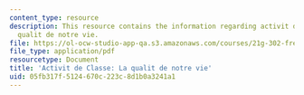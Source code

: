 ```yaml
---
content_type: resource
description: This resource contains the information regarding activit de classe lLa
  qualit de notre vie.
file: https://ol-ocw-studio-app-qa.s3.amazonaws.com/courses/21g-302-french-ii-fall-2004/05fb317f5124670c223c8d1b0a3241a1_MIT21G_302_F04_Classe_Z3.pdf
file_type: application/pdf
resourcetype: Document
title: 'Activit de Classe: La qualit de notre vie'
uid: 05fb317f-5124-670c-223c-8d1b0a3241a1
---
```

